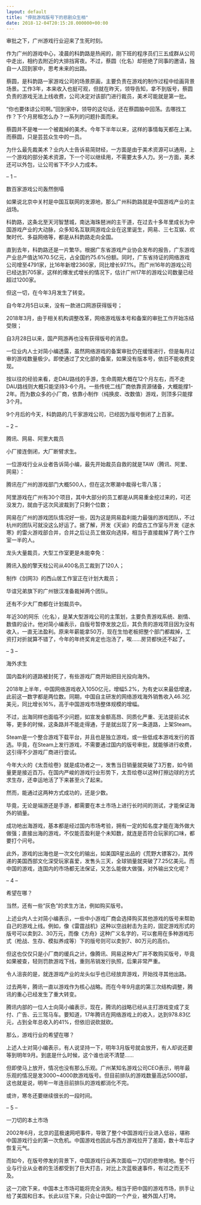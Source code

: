 ```yaml
---
layout: default
title: "停批游戏版号下的悲剧众生相"
date: 2018-12-04T20:15:28.000000+00:00
---
```


审批之下，广州游戏行业迎来了生死时刻。

作为广州的游戏中心，凌晨的科韵路是热闹的，刚下班的程序员们三五成群从公司中走出，相约去附近的大排挡宵夜。不过，蔡圆（化名）却拒绝了同事的邀请，独自一人回到家中，思考未来的出路。

蔡圆，是科韵路一家游戏公司的场景原画，主要负责在游戏的制作过程中绘画背景场景。工作3年，本来收入也挺可观，但就在昨天，领导告知，拿不到版号，蔡圆负责的游戏无法上线收费，公司决定对该部门进行裁员，美术可能就是第一批。

“你也要体谅公司啊。”回到家中，领导的这句话，还在蔡圆脑中回荡。去哪找工作？下个月房租怎么办？一系列的问题扑面而来。

蔡圆并不是唯一一个被裁掉的美术。今年下半年以来，这样的事情每天都在上演。而蔡圆，只是芸芸众生中的一员。


为什么最先裁美术？业内人士告诉易简财经，一方面是由于美术资源可以通用，上一个游戏的部分美术资源，下一个可以继续用，不需要太多人力。另一方面，美术还可以外包，让公司省下不少人力成本。

– 1 –

数百家游戏公司轰然倒塌

如果说北京中关村是中国互联网的发源地，那么广州科韵路就是中国游戏产业的主战场。

科韵路，这条北至天河智慧城，南达海珠琶洲的主干道，在过去十多年里成长为中国游戏产业的大动脉，众多知名互联网游戏企业在这里诞生，网易、三七互娱、欢聚时代、多益网络等，都是从科韵路走向全国。

直到去年，科韵路还是一片繁华。根据广东省游戏产业协会发布的报告，广东游戏产业总产值达1670.5亿元，占全国约75.6%份额。同时，广东省持证的网络游戏公司增至4791家，比16年新增2360家，同比增长97.1%。而广州16年的游戏公司已经达到705家，这样的爆发式增长的情况下，估计广州17年的游戏公司数量已经超过1200家。

但这一切，在今年3月发生了转变。

自今年2月5日以来，没有一款进口网游获得版号；

2018年3月，由于相关机构调整改革，网络游戏版本号和备案的审批工作开始冻结受限；

自3月28日以来，国产网游再也没有获得版号的消息。

一位业内人士对简小编透露，虽然网络游戏的备案审批仍在缓慢进行，但是每月过审的游戏数量极少。即使通过了文化部的备案，如果没有版本号，依旧不能收费变现。

按以往的经验来看，走DAU路线的手游，生命周期大概在12个月左右，而不走DAU路线则大概只能坚持3-6个月。一些传统二线厂商依靠资源储备，大概能撑1-2年。而为数众多的小厂商，依靠小制作（纯换皮、改数值）游戏，则顶多只能撑3个月。

9个月后的今天，科韵路的几千家游戏公司，已经因为版号倒闭了上百家。

– 2 –

腾讯、网易、阿里大裁员

小厂接连倒闭，大厂断臂求生。

一位游戏行业从业者告诉简小编，最先开始裁员自救的就是TAW（腾讯、阿里、网易）：

腾讯在广州的游戏部门大概500人，但在这次寒潮中裁得七零八落；

阿里游戏在广州有30个项目，其中大部分的员工都是从网易重金挖过来的，可还没发力，就由于这次风波裁到了只剩个位数；

网易在广州的游戏团队情况好一些，因为这是网易盈利能力最强的游戏团队，不过杭州的团队可就没这么好运了。据了解，开发《天谕》的盘古工作室与开发《逆水寒》的雷火游戏部合并，合并之后让员工做双向选择，相当于直接裁掉了两个工作室一半的人。

龙头大量裁员，大型工作室更是未能幸免：

腾讯入股的擎天柱公司从400名员工裁到了120人；

制作《剑网3》的西山居工作室正在计划大裁员；

华谊兄弟旗下的广州银汉准备裁掉两个团队。

还有不少大厂商都在计划裁员中。

年近30的阿乐（化名），是某大型游戏公司的主策划，主要负责游戏系统、剧情、数值的设计。他对简小编表示，自版号暂停发放之后，其负责的游戏项目因为没有收入，一直无法盈利。原来年薪能拿50万，现在生怕老板把整个部门都裁掉，工资打对折就算不错了，今年的年终奖肯定也泡汤了，唉……房贷都快还不起了。

– 3 –

海外求生

国内盈利的道路被封死了，有些游戏厂商开始把目光投向海外。

2018年上半年，中国网络游戏收入1050亿元，增幅5.2%，为有史以来最低增速，此前这一数字都是两位数。同期，中国自主研发的网络游戏海外销售收入46.3亿美元，同比增长16%，高于中国游戏市场整体规模的增幅。

不过，出海同样也面临不少问题，如宣发金额高昂、同质化严重、无法提前试水等，更多的时候，这条路并不能走得通，于是就出现了另一条道路，上架Steam。

Steam是一个整合游戏下载平台，并且也是独立游戏，或一些低成本游戏发行的首选。毕竟，在Steam上发行游戏，不需要通过国内的版号审批，就能够进行收费，这引得不少游戏厂商进行尝试。

今年大火的《太吾绘卷》就是成功者之一，发售当日销量就突破了3万套，如今销量更是接近百万。在国内严峻的游戏行业形势下，太吾绘卷以这种打擦边球的方式求生存，还幸运地活了下来甚至火了起来。

然而，能通过这两种方式成功的，还是少数。

毕竟，无论是端游还是手游，都需要在本土市场上进行长时间的测试，才能保证海外的销量。

成功地出海游戏，基本都是经过国内市场考验，拥有一定的知名度才能在海外做大做强；直接出海的游戏，不仅能否盈利是个未知数，就连是否符合玩家的口味，都要打个问号。

此外，游戏的出海也是一次文化的输出，如美国R星出品的《荒野大镖客2》，其传递的美国西部文化深受玩家喜爱，发售头三天，全球销量就突破了7.25亿美元。而中国的游戏，连国内的市场都无法保证，又怎么能做大做强，对外输出文化呢？

– 4 –

希望在哪？

当然，还有一些“灰色”的求生方法，例如购买版号。

上述业内人士对简小编表示，一些中小游戏厂商会选择购买其他游戏的版号来帮助自己的游戏上线。例如，像《雷霆战机》这种以空战射击为主的，固定游戏形式的版号可以卖到2、30万元，而像《方舟》这种广义名字的，可以套用在多种游戏形式（枪战、生存、模拟养成等）下的版号则可以卖到7、80万元的高价。

但这也仅仅只是小厂商的缓兵之计。像腾讯、网易这种大厂并不敢购买版号，毕竟如果被查，轻则罚款游戏下线，重则吊销发行执照，后果非常严重。

令人沮丧的是，就连游戏产业的龙头似乎也已经放弃游戏，开始找寻其他出路。

过去两年，腾讯一直以游戏作为核心战略。而在今年9月底的第三次结构调整，腾讯的重心已经发生了重大转变。

腾讯内部的一位人士向简小编表示，现在，腾讯的战略已经从主打游戏变成了支付、广告、云三驾马车。要知道，17年腾讯在网络游戏上的收入，达到978.83亿元，占到全年总收入的41%，但依旧说砍就砍。

那么，游戏行业的希望在哪？

上述人士对简小编表示，有人说坚持一下，明年3月版号就会放开，有人却说还要等到明年9月。到底是什么时候，这个谁也说不清楚……

但即使马上放开，情况也没有那么乐观。广州某知名游戏公司CEO表示，明年最乐观的情况是发3000~4000款游戏版号。但目前排队的游戏数量高达5000部，这也就是说，明年一年连目前排队的游戏都消化不完。

或许，寒冬还要继续很长的一段时间。

– 5 –

一刀切的本土市场

2002年6月，北京的蓝极速网吧事件，导致了整个中国游戏行业进入低谷，堪称中国游戏行业的第一次危机。中国游戏也因此与西方游戏拉开了差距，数十年后才恢复元气。

而如今，在版号停发的背景下，中国游戏行业再次面临一刀切的悲惨境地。整个行业与行业从业者的生活都受到了巨大打击，对比上次蓝极速事件，有过之而无不及。

这一刀砍下来，中国本土市场可能将完全消失。相当于把中国的游戏市场，拱手让给了美国和日本。长此以往下来，只会让中国的一个产业，被外国人打垮。

